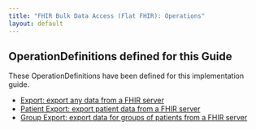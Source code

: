 ```yaml
---
title: "FHIR Bulk Data Access (Flat FHIR): Operations"
layout: default
---
```


## OperationDefinitions defined for this Guide
These OperationDefinitions have been defined for this implementation guide.

* [Export: export any data from a FHIR server](https://github.com/HL7/bulk-data/tree/master/resources/operationdefinition-export.json)
* [Patient Export: export patient data from a FHIR server](https://github.com/HL7/bulk-data/tree/master/resources/operationdefinition-patient-export.json)
* [Group Export: export data for groups of patients from a FHIR server](https://github.com/HL7/bulk-data/tree/master/resources/operationdefinition-group-export.json)
